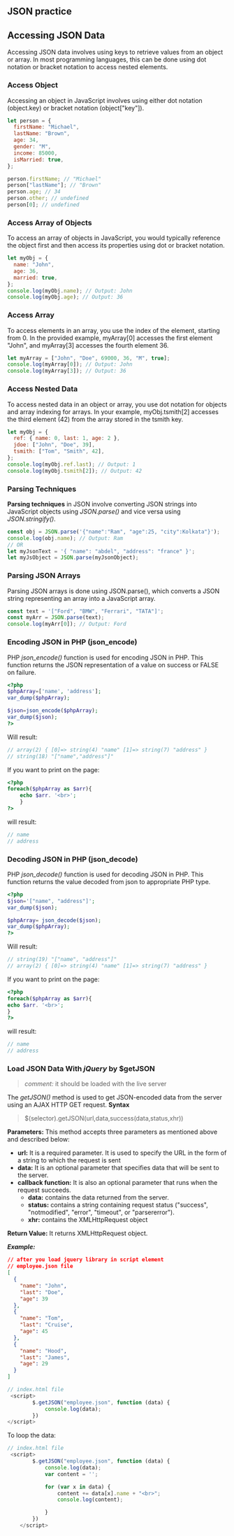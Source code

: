 ## JSON practice

## **Accessing JSON Data**

Accessing JSON data involves using keys to retrieve values from an object or array. In most programming languages, this can be done using dot notation or bracket notation to access nested elements.

### Access Object

Accessing an object in JavaScript involves using either dot notation (object.key) or bracket notation (object["key"]).

```javascript
let person = {
  firstName: "Michael",
  lastName: "Brown",
  age: 34,
  gender: "M",
  income: 85000,
  isMarried: true,
};

person.firstName; // "Michael"
person["lastName"]; // "Brown"
person.age; // 34
person.other; // undefined
person[0]; // undefined
```

### Access Array of Objects

To access an array of objects in JavaScript, you would typically reference the object first and then access its properties using dot or bracket notation.

```javascript
let myObj = {
  name: "John",
  age: 36,
  married: true,
};
console.log(myObj.name); // Output: John
console.log(myObj.age); // Output: 36
```

### Access Array

To access elements in an array, you use the index of the element, starting from 0. In the provided example, myArray[0] accesses the first element "John", and myArray[3] accesses the fourth element 36.

```javascript
let myArray = ["John", "Doe", 69000, 36, "M", true];
console.log(myArray[0]); // Output: John
console.log(myArray[3]); // Output: 36
```

### Access Nested Data

To access nested data in an object or array, you use dot notation for objects and array indexing for arrays. In your example, myObj.tsmith[2] accesses the third element (42) from the array stored in the tsmith key.

```javascript
let myObj = {
  ref: { name: 0, last: 1, age: 2 },
  jdoe: ["John", "Doe", 39],
  tsmith: ["Tom", "Smith", 42],
};
console.log(myObj.ref.last); // Output: 1
console.log(myObj.tsmith[2]); // Output: 42
```

### Parsing Techniques

**Parsing techniques** in JSON involve converting JSON strings into JavaScript objects using _JSON.parse()_ and vice versa using _JSON.stringify()_.

```javascript
const obj = JSON.parse('{"name":"Ram", "age":25, "city":Kolkata"}');
console.log(obj.name); // Output: Ram
// OR
let myJsonText = '{ "name": "abdel", "address": "france" }';
let myJsObject = JSON.parse(myJsonObject);
```

### Parsing JSON Arrays

Parsing JSON arrays is done using JSON.parse(), which converts a JSON string representing an array into a JavaScript array.

```javascript
const text = '["Ford", "BMW", "Ferrari", "TATA"]';
const myArr = JSON.parse(text);
console.log(myArr[0]); // Output: Ford
```

### Encoding JSON in PHP (json_encode)

PHP _json_encode()_ function is used for encoding JSON in PHP. This function returns the JSON representation of a value on success or FALSE on failure.

```php
<?php
$phpArray=['name', 'address'];
var_dump($phpArray);

$json=json_encode($phpArray);
var_dump($json);
?>
```

Will result:

```php
// array(2) { [0]=> string(4) "name" [1]=> string(7) "address" }
// string(18) "["name","address"]"
```

If you want to print on the page:

```php
<?php
foreach($phpArray as $arr){
    echo $arr. '<br>';
    }
?>
```

will result:

```php
// name
// address
```

### Decoding JSON in PHP (json_decode)

PHP _json_decode()_ function is used for decoding JSON in PHP. This function returns the value decoded from json to appropriate PHP type.

```php
<?php
$json='["name", "address"]';
var_dump($json);

$phpArray= json_decode($json);
var_dump($phpArray);
?>
```

Will result:

```php
// string(19) "["name", "address"]"
// array(2) { [0]=> string(4) "name" [1]=> string(7) "address" }
```

If you want to print on the page:

```php
<?php
foreach($phpArray as $arr){
echo $arr. '<br>';
}
?>
```

will result:

```php
// name
// address
```

### Load JSON Data With _jQuery_ by **$getJSON**

> _comment:_ it should be loaded with the live server

The _getJSON()_ method is used to get JSON-encoded data from the server using an AJAX HTTP GET request.
**Syntax**

> $(selector).getJSON(url,data,success(data,status,xhr))

**Parameters:** This method accepts three parameters as mentioned above and described below:

- **url:** It is a required parameter. It is used to specify the URL in the form of a string to which the request is sent
- **data:** It is an optional parameter that specifies data that will be sent to the server.
- **callback function:** It is also an optional parameter that runs when the request succeeds.
  - **data:** contains the data returned from the server.
  - **status:** contains a string containing request status ("success", "notmodified", "error", "timeout", or "parsererror").
  - **xhr:** contains the XMLHttpRequest object

**Return Value:** It returns XMLHttpRequest object.

**_Example:_**

```json
// after you load jquery library in script element
// employee.json file
[
  {
    "name": "John",
    "last": "Doe",
    "age": 39
  },
  {
    "name": "Tom",
    "last": "Cruise",
    "age": 45
  },
  {
    "name": "Hood",
    "last": "James",
    "age": 29
  }
]
```

```javascript
// index.html file
 <script>
        $.getJSON("employee.json", function (data) {
            console.log(data);
        })
</script>
```

To loop the data:

```javascript
// index.html file
 <script>
        $.getJSON("employee.json", function (data) {
            console.log(data);
            var content = '';

            for (var x in data) {
                content += data[x].name + "<br>";
                console.log(content);

            }
        })
    </script>
```
